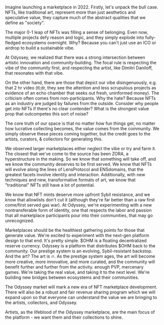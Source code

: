 Imagine launching a marketplace in 2022. Firstly, let's unpack the bull case.
NFTs, like traditional art, represent more than just aesthetics and speculative value, they capture much of the abstract qualities that we define as "society".

The major 0-1 leap of NFTs was filling a sense of belonging. Even now, multiple projects defy reason and logic, and they simply explode into fully-fledged ecosystems overnight. Why? Because you can't just use an ICO or airdrop to build a sustainable vibe.

At Odyssey, we realized that there was a strong intersection between artistic innovation and community-building. The focal rule is respecting the vibe of the community first, and respecting the artist, like Dimitri Daniloff,  that resonates with that vibe.

On the other hand, there are those that depict our vibe disingenuously, e.g. that 2 hr video (tl;dr, they see the attention and less scrupulous projects as evidence of an echo chamber that seeks out fresh, uninformed money). The criticism often comes from non-participants. Why the hate? Because NFTs as an industry are judged by failures from the outside. Consider why people get into NFTs if there's no clear contender? What is the strongest value prop that outcompetes this sort of noise?

The core truth of our space is that no matter how fun things get, no matter how lucrative collecting becomes, the value comes from the community. We simply observe these pieces coming together, but the credit goes to the artists, curators, & collectors for generating this.

We observed larger marketplaces either neglect the vibe or try and farm it. The closest that we've come to the source has been ZORA, a hyperstructure in the making. So we know that something will take off, and we know the community deserves to be first served. We know that NFTs will evolve along the lines of
LensProtocol and ENSdomains, that the greatest facets involve identity and interaction. Additionally, with new techniques and new, transformative formats of art, we know that "traditional" NFTs still have a lot of potential.

We know that NFT mints deserve more upfront Sybil resistance, and we know that allowlists don't cut it (although they're far better than a raw first come/first served gas war). At Odyssey, we're experimenting with a new nontransferable form of identity, one that respects the labor and passion that all marketplace participants pour into their communities, that may go unrecognized.

Marketplaces should be the healthiest gathering points for those that generate value. We're excited to experiment with the next-gen platform design to that end.
It's pretty simple. $OHM is a floating decentralized reserve currency. Odyssey is a platform that distributes $OHM back to the community. Our prestige system is an evolving, Sybil-resistant backstop. And the art? The art is 🔥. As the prestige system ages, the art will become more creative, more innovative, and more curated, and the community will benefit further and further from the activity. enough PVP, mercenary games. We're taking the real value, and taking it to the next level. We're building new bridges between ecosystems and their communities.

The Odyssey market will mark a new era of NFT marketplace development. There will also be a robust and fair revenue sharing program which we will expand upon so that everyone can understand the value we are bringing to the artists, collectors, and Odyssey.

Artists, as the lifeblood of the Odyssey marketplace, are the main focus of the platform -  we want them and their collections to shine.  


